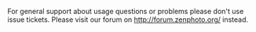 For general support about usage questions or problems please don't use issue tickets. Please visit our forum on http://forum.zenphoto.org/ instead.
